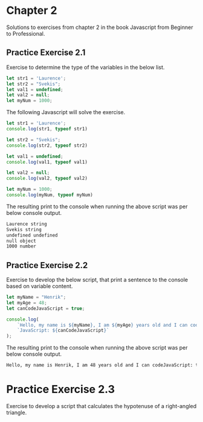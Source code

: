 # Chapter 2

Solutions to exercises from chapter 2 in the book Javascript from Beginner to Professional.

## Practice Exercise 2.1

Exercise to determine the type of the variables in the below list.

```javascript
let str1 = 'Laurence'; 
let str2 = "Svekis"; 
let val1 = undefined;
let val2 = null;
let myNum = 1000;
```

The following Javascript will solve the exercise.

```javascript
let str1 = 'Laurence';
console.log(str1, typeof str1)

let str2 = "Svekis"; 
console.log(str2, typeof str2)

let val1 = undefined;
console.log(val1, typeof val1)

let val2 = null;
console.log(val2, typeof val2)

let myNum = 1000;
console.log(myNum, typeof myNum)
```

The resulting print to the console when running the above script was per below console output.

```txt
Laurence string
Svekis string
undefined undefined
null object
1000 number
```

## Practice Exercise 2.2

Exercise to develop the below script, that print a sentence to the console based on variable content.

```js
let myName = "Henrik";
let myAge = 48;
let canCodeJavaScript = true;

console.log(
    `Hello, my name is ${myName}, I am ${myAge} years old and I can code` +
    `JavaScript: ${canCodeJavaScript}`
);
```

The resulting print to the console when running the above script was per below console output.

```txt
Hello, my name is Henrik, I am 48 years old and I can codeJavaScript: true
```

# Practice Exercise 2.3

Exercise to develop a script that calculates the hypotenuse of a right-angled triangle.